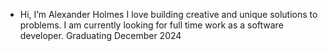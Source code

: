 - Hi, I’m Alexander Holmes
I love building creative and unique solutions to problems. I am currently looking for full time work as a software developer.
Graduating December 2024

<!---
ahalex73/ahalex73 is a ✨ special ✨ repository because its `README.md` (this file) appears on your GitHub profile.
You can click the Preview link to take a look at your changes.
--->
